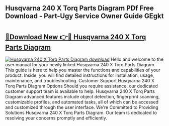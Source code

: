 ## Husqvarna 240 X Torq Parts Diagram PDf Free Download - Part-Ugy Service Owner Guide GEgkt

# <h2><a href="http://dfs0ttd.blite.top/?on=Husqvarna+240+X+Torq+Parts+Diagram">🔗Download New 👉🔴 Husqvarna 240 X Torq Parts Diagram</a></h2>

[![Husqvarna 240 X Torq Parts Diagram download](https://i.imgur.com/lujVjoI.png)](http://dfs0ttd.blite.top/?on=Husqvarna+240+X+Torq+Parts+Diagram)
Hello and welcome to the user manual for your newly linked Husqvarna 240 X Torq Parts Diagram. This guide is here to help you master the functions and capabilities of your product. Inside, you will find detailed instructions for installation, usage, maintenance, and troubleshooting. Customer Support Husqvarna 240 X Torq Parts Diagram Options Should you require assistance, our dedicated customer support team is available to help. Husqvarna 240 X Torq Parts Diagram advanced features include object detection, fingerprint scanning, customizable profiles, and automated tasks, all of which can be accessed and customized through the user interface. We're Committed to Providing Solutions Husqvarna 240 X Torq Parts Diagram. Our team is dedicated to resolving your concerns promptly and efficiently.
